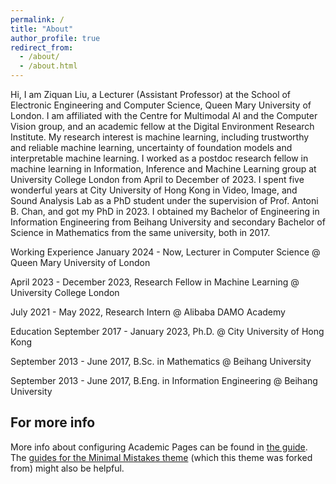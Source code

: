 ```yaml
---
permalink: /
title: "About"
author_profile: true
redirect_from: 
  - /about/
  - /about.html
---
```


Hi, I am Ziquan Liu, a Lecturer (Assistant Professor) at the School of Electronic Engineering and Computer Science, Queen Mary University of London. I am affiliated with the Centre for Multimodal AI and the Computer Vision group, and an academic fellow at the Digital Environment Research Institute. My research interest is machine learning, including trustworthy and reliable machine learning, uncertainty of foundation models and interpretable machine learning. I worked as a postdoc research fellow in machine learning in Information, Inference and Machine Learning group at University College London from April to December of 2023. I spent five wonderful years at City University of Hong Kong in Video, Image, and Sound Analysis Lab as a PhD student under the supervision of Prof. Antoni B. Chan, and got my PhD in 2023. I obtained my Bachelor of Engineering in Information Engineering from Beihang University and secondary Bachelor of Science in Mathematics from the same university, both in 2017. 

Working Experience
January 2024 - Now, Lecturer in Computer Science @ Queen Mary University of London

April 2023 - December 2023, Research Fellow in Machine Learning @ University College London

July 2021 - May 2022, Research Intern @ Alibaba DAMO Academy

Education
September 2017 - January 2023, Ph.D. @ City University of Hong Kong

September 2013 - June 2017, B.Sc. in Mathematics @ Beihang University

September 2013 - June 2017, B.Eng. in Information Engineering @ Beihang University

For more info
------
More info about configuring Academic Pages can be found in [the guide](https://academicpages.github.io/markdown/). The [guides for the Minimal Mistakes theme](https://mmistakes.github.io/minimal-mistakes/docs/configuration/) (which this theme was forked from) might also be helpful.
